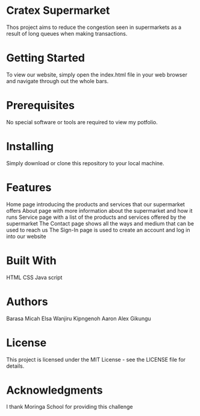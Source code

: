 # Cratex Supermarket

Thos project aims to reduce the congestion seen in supermarkets as a result of long queues when making transactions.

# Getting Started
To view our website, simply open the index.html file in your web browser and navigate through out the whole bars.

# Prerequisites
No special software or tools are required to view my potfolio.

# Installing
Simply download or clone this repository to your local machine.

# Features
Home page introducing the products and services that our supermarket offers
About page with more information about the supermarket and how it runs
Service page with a list of the products and services offered by the supermarket
The Contact page shows all the ways and medium that can be used to reach us
The Sign-In page is used to create an account and log in into our website

# Built With 
HTML
CSS
Java script

# Authors
Barasa Micah
Elsa Wanjiru
Kipngenoh Aaron
Alex Gikungu

# License
This project is licensed under the MIT License - see the LICENSE file for details.

# Acknowledgments
I thank Moringa School for providing this challenge
